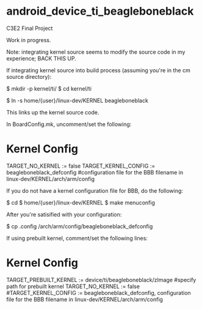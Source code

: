 android_device_ti_beagleboneblack
=================================

C3E2 Final Project

Work in progress.

Note: integrating kernel source seems to modify the source code in my experience; BACK THIS UP.

If integrating kernel source into build process (assuming you're in the cm source directory):

$ mkdir -p kernel/ti/
$ cd kernel/ti

$ ln -s home/{user}/linux-dev/KERNEL beagleboneblack

This links up the kernel source code.

In BoardConfig.mk, uncomment/set the following:

# Kernel Config
TARGET_NO_KERNEL := false
TARGET_KERNEL_CONFIG := beagleboneblack_defconfig #configuration file for the BBB filename in linux-dev/KERNEL/arch/arm/config

If you do not have a kernel configuration file for BBB, do the following:

$ cd $ home/{user}/linux-dev/KERNEL
$ make menuconfig

After you're satisified with your configuration:

$ cp .config /arch/arm/config/beagleboneblack_defconfig


If using prebuilt kernel, comment/set the following lines:
# Kernel Config
TARGET_PREBUILT_KERNEL := device/ti/beagleboneblack/zImage #specify path for prebuilt kernel
TARGET_NO_KERNEL := false
#TARGET_KERNEL_CONFIG := beagleboneblack_defconfig, configuration file for the BBB filename in linux-dev/KERNEL/arch/arm/config
